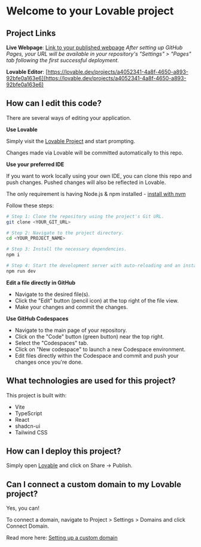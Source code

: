 
# Welcome to your Lovable project

## Project Links

**Live Webpage**: [Link to your published webpage](YOUR_PUBLISHED_URL)
_After setting up GitHub Pages, your URL will be available in your repository's "Settings" > "Pages" tab following the first successful deployment._

**Lovable Editor**: [https://lovable.dev/projects/a4052341-4a8f-4650-a893-92bfe0a163e6](https://lovable.dev/projects/a4052341-4a8f-4650-a893-92bfe0a163e6)

## How can I edit this code?

There are several ways of editing your application.

**Use Lovable**

Simply visit the [Lovable Project](https://lovable.dev/projects/a4052341-4a8f-4650-a893-92bfe0a163e6) and start prompting.

Changes made via Lovable will be committed automatically to this repo.

**Use your preferred IDE**

If you want to work locally using your own IDE, you can clone this repo and push changes. Pushed changes will also be reflected in Lovable.

The only requirement is having Node.js & npm installed - [install with nvm](https://github.com/nvm-sh/nvm#installing-and-updating)

Follow these steps:

```sh
# Step 1: Clone the repository using the project's Git URL.
git clone <YOUR_GIT_URL>

# Step 2: Navigate to the project directory.
cd <YOUR_PROJECT_NAME>

# Step 3: Install the necessary dependencies.
npm i

# Step 4: Start the development server with auto-reloading and an instant preview.
npm run dev
```

**Edit a file directly in GitHub**

- Navigate to the desired file(s).
- Click the "Edit" button (pencil icon) at the top right of the file view.
- Make your changes and commit the changes.

**Use GitHub Codespaces**

- Navigate to the main page of your repository.
- Click on the "Code" button (green button) near the top right.
- Select the "Codespaces" tab.
- Click on "New codespace" to launch a new Codespace environment.
- Edit files directly within the Codespace and commit and push your changes once you're done.

## What technologies are used for this project?

This project is built with:

- Vite
- TypeScript
- React
- shadcn-ui
- Tailwind CSS

## How can I deploy this project?

Simply open [Lovable](https://lovable.dev/projects/a4052341-4a8f-4650-a893-92bfe0a163e6) and click on Share -> Publish.

## Can I connect a custom domain to my Lovable project?

Yes, you can!

To connect a domain, navigate to Project > Settings > Domains and click Connect Domain.

Read more here: [Setting up a custom domain](https://docs.lovable.dev/tips-tricks/custom-domain#step-by-step-guide)
